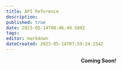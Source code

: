 ```yaml
---
title: API Reference
description: 
published: true
date: 2023-05-14T08:46:49.580Z
tags: 
editor: markdown
dateCreated: 2023-05-14T07:59:24.254Z
---
```


<p style="text-align: center;"><strong>Coming Soon!<strong></p>